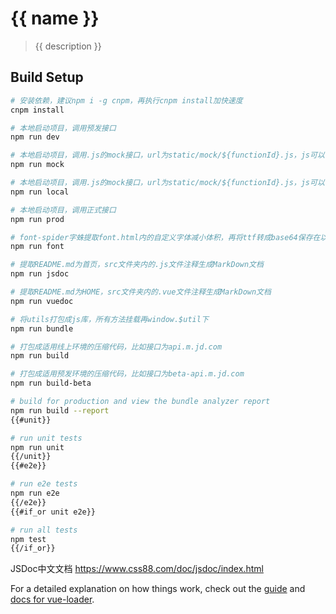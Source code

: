 # {{ name }}

> {{ description }}

## Build Setup

``` bash
# 安装依赖，建议npm i -g cnpm，再执行cnpm install加快速度
cnpm install

# 本地启动项目，调用预发接口
npm run dev

# 本地启动项目，调用.js的mock接口，url为static/mock/${functionId}.js，js可以自行添加随机值逻辑
npm run mock

# 本地启动项目，调用.js的mock接口，url为static/mock/${functionId}.js，js可以自行添加随机值逻辑，同时index.html的script注释不替换成script标签，适合脱网环境下开发
npm run local

# 本地启动项目，调用正式接口
npm run prod

# font-spider字蛛提取font.html内的自定义字体减小体积，再将ttf转成base64保存在以字体文件名命名的css里
npm run font

# 提取README.md为首页，src文件夹内的.js文件注释生成MarkDown文档
npm run jsdoc

# 提取README.md为HOME，src文件夹内的.vue文件注释生成MarkDown文档
npm run vuedoc

# 将utils打包成js库，所有方法挂载再window.$util下
npm run bundle

# 打包成适用线上环境的压缩代码，比如接口为api.m.jd.com
npm run build

# 打包成适用预发环境的压缩代码，比如接口为beta-api.m.jd.com
npm run build-beta

# build for production and view the bundle analyzer report
npm run build --report
{{#unit}}

# run unit tests
npm run unit
{{/unit}}
{{#e2e}}

# run e2e tests
npm run e2e
{{/e2e}}
{{#if_or unit e2e}}

# run all tests
npm test
{{/if_or}}
```
JSDoc中文文档
https://www.css88.com/doc/jsdoc/index.html 

For a detailed explanation on how things work, check out the [guide](http://vuejs-templates.github.io/webpack/) and [docs for vue-loader](http://vuejs.github.io/vue-loader).
